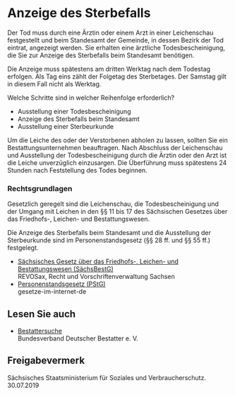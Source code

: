 # Anzeige des Sterbefalls

Der Tod muss durch eine Ärztin oder einem Arzt in einer Leichenschau festgestellt und beim Standesamt der Gemeinde, in dessen Bezirk der Tod eintrat, angezeigt werden. Sie erhalten eine ärztliche Todesbescheinigung, die Sie zur Anzeige des Sterbefalls beim Standesamt benötigen.

Die Anzeige muss spätestens am dritten Werktag nach dem Todestag erfolgen. Als Tag eins zählt der Folgetag des Sterbetages. Der Samstag gilt in diesem Fall nicht als Werktag.

Welche Schritte sind in welcher Reihenfolge erforderlich?

* Ausstellung einer Todesbescheinigung
* Anzeige des Sterbefalls beim Standesamt
* Ausstellung einer Sterbeurkunde

Um die Leiche des oder der Verstorbenen abholen zu lassen, sollten Sie ein Bestattungsunternehmen beauftragen. Nach Abschluss der Leichenschau und Ausstellung der Todesbescheinigung durch die Ärztin oder den Arzt ist die Leiche unverzüglich einzusargen. Die Überführung muss spätestens 24 Stunden nach Feststellung des Todes beginnen.

### Rechtsgrundlagen

Gesetzlich geregelt sind die Leichenschau, die Todesbescheinigung und der Umgang mit Leichen in den §§ 11 bis 17 des Sächsischen Gesetzes über das Friedhofs-, Leichen- und Bestattungswesen.

Die Anzeige des Sterbefalls beim Standesamt und die Ausstellung der Sterbeurkunde sind im Personenstandsgesetz (§§ 28 ff. und §§ 55 ff.) festgelegt.

* [Sächsisches Gesetz über das Friedhofs-, Leichen- und Bestattungswesen (SächsBestG)](https://revosax.sachsen.de/vorschrift/4526-Saechsisches-Bestattungsgesetz "SK: Sächsisches Bestattungsgesetz (SaechsBestG)")  
   REVOSax, Recht und Vorschriftenverwaltung Sachsen
* [Personenstandsgesetz (PStG)](http://www.gesetze-im-internet.de/pstg/index.html "BMJV: Personenstandsgesetz (PStG)")  
   gesetze-im-internet-de

## Lesen Sie auch

* [Bestattersuche](https://www.bestatter.de/ "Bundesverband Deutscher Bestatter e. V.")  
  Bundesverband Deutscher Bestatter e. V.

## Freigabevermerk

Sächsisches Staatsministerium für Soziales und Verbraucherschutz. 30.07.2019
